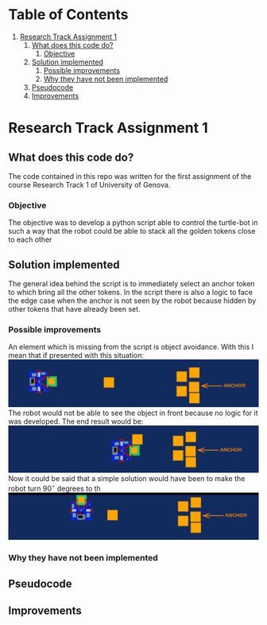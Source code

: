 
# Table of Contents

1.  [Research Track Assignment 1](#org8a84310)
    1.  [What does this code do?](#orgb15ac13)
        1.  [Objective](#orgfebffcd)
    2.  [Solution implemented](#org5c61b98)
        1.  [Possible improvements](#org19260d9)
        2.  [Why they have not been implemented](#orgf084057)
    3.  [Pseudocode](#org6534196)
    4.  [Improvements](#org63a695a)



<a id="org8a84310"></a>

# Research Track Assignment 1


<a id="orgb15ac13"></a>

## What does this code do?

The code contained in this repo was written for the first assignment of the
course Research Track 1 of University of Genova.


<a id="orgfebffcd"></a>

### Objective

The objective was to develop a python script able to control the turtle-bot in
such a way that the robot could be able to stack all the golden tokens close to
each other


<a id="org5c61b98"></a>

## Solution implemented

The general idea behind the script is to immediately select an anchor token to
which bring all the other tokens. In the script there is also a logic to face the
edge case when the anchor is not seen by the robot because hidden by other
tokens that have already been set.


<a id="org19260d9"></a>

### Possible improvements

An element which is missing from the script is object avoidance. With this I
mean that if presented with this situation:
![img](./img/caseBase.png)
The robot would not be able to see the object in front because no logic for it
was developed. The end result would be:
![img](./img/caseError.png)
Now it could be said that a simple solution would have been to make the robot
turn $90^{\circ}$ degrees to th
![img](./img/caseSol.png)


<a id="orgf084057"></a>

### Why they have not been implemented


<a id="org6534196"></a>

## Pseudocode


<a id="org63a695a"></a>

## Improvements


